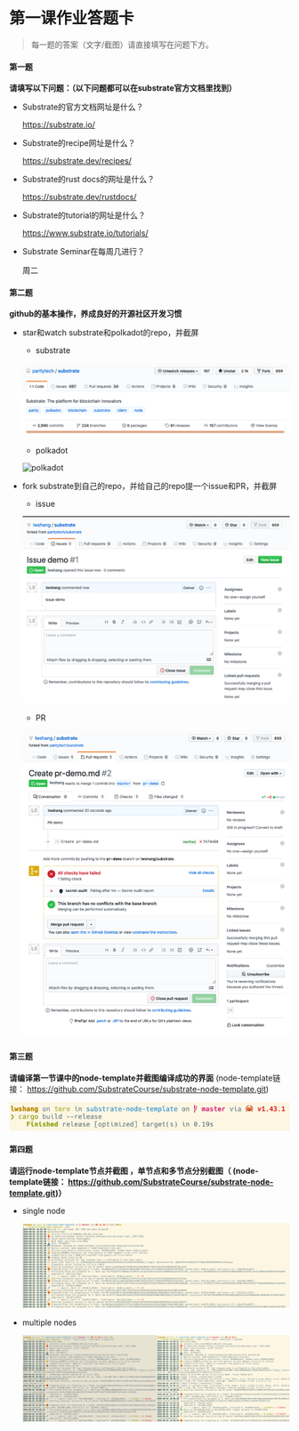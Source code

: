 # 第一课作业答题卡

> 每一题的答案（文字/截图）请直接填写在问题下方。

#### 第一题

**请填写以下问题：（以下问题都可以在substrate官方文档里找到）**

- Substrate的官方文档网址是什么？

  https://substrate.io/

- Substrate的recipe网址是什么？

  https://substrate.dev/recipes/

- Substrate的rust docs的网址是什么？

  https://substrate.dev/rustdocs/

- Substrate的tutorial的网址是什么？

  https://www.substrate.io/tutorials/

- Substrate Seminar在每周几进行？

  周二



#### 第二题

**github的基本操作，养成良好的开源社区开发习惯**

- star和watch substrate和polkadot的repo，并截屏

  - substrate

  ![substrate](assets/substrate.png)

  - polkadot

  ![polkadot](assets/polkadot.png)

- fork substrate到自己的repo，并给自己的repo提一个issue和PR，并截屏

  - issue

  ![issue](assets/issue.png)

  - PR

  ![pr](assets/pr.png)



#### 第三题

**请编译第一节课中的node-template并截图编译成功的界面** (node-template链接： https://github.com/SubstrateCourse/substrate-node-template.git)

  ![compile](assets/compile.png)

#### 第四题

**请运行node-template节点并截图 ，单节点和多节点分别截图（ (node-template链接： https://github.com/SubstrateCourse/substrate-node-template.git)）**

- single node

  ![single](assets/single.png)

- multiple nodes

  ![multi](assets/multi.png)